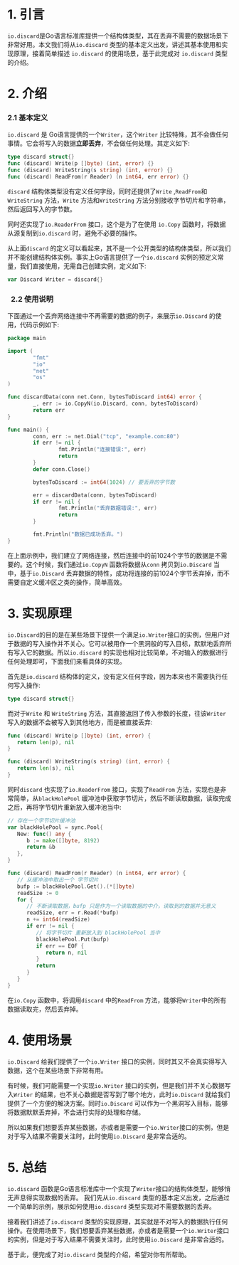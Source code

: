 # 1. 引言

`io.discard`是Go语言标准库提供一个结构体类型，其在丢弃不需要的数据场景下非常好用。本文我们将从`io.discard` 类型的基本定义出发，讲述其基本使用和实现原理，接着简单描述 `io.discard` 的使用场景，基于此完成对 `io.discard` 类型的介绍。

# 2. 介绍
### 2.1 基本定义

`io.discard` 是 Go语言提供的一个`Writer`，这个`Writer` 比较特殊，其不会做任何事情。它会将写入的数据**立即丢弃**，不会做任何处理。其定义如下:
```go
type discard struct{}
func (discard) Write(p []byte) (int, error) {}
func (discard) WriteString(s string) (int, error) {}
func (discard) ReadFrom(r Reader) (n int64, err error) {}
```
`discard` 结构体类型没有定义任何字段，同时还提供了`Write` ,`ReadFrom`和`WriteString` 方法，`Write` 方法和`WriteString` 方法分别接收字节切片和字符串，然后返回写入的字节数。

同时还实现了`io.ReaderFrom` 接口，这个是为了在使用 `io.Copy` 函数时，将数据从源复制到`io.discard` 时，避免不必要的操作。

从上面`discard` 的定义可以看起来，其不是一个公开类型的结构体类型，所以我们并不能创建结构体实例。事实上Go语言提供了一个`io.discard` 实例的预定义常量，我们直接使用，无需自己创建实例，定义如下:
```go
var Discard Writer = discard{}
```
###   2.2 使用说明
下面通过一个丢弃网络连接中不再需要的数据的例子，来展示`io.Discard` 的使用，代码示例如下:
```go
package main

import (
        "fmt"
        "io"
        "net"
        "os"
)

func discardData(conn net.Conn, bytesToDiscard int64) error {
        _, err := io.CopyN(io.Discard, conn, bytesToDiscard)
        return err
}

func main() {
        conn, err := net.Dial("tcp", "example.com:80")
        if err != nil {
                fmt.Println("连接错误:", err)
                return
        }
        defer conn.Close()

        bytesToDiscard := int64(1024) // 要丢弃的字节数

        err = discardData(conn, bytesToDiscard)
        if err != nil {
                fmt.Println("丢弃数据错误:", err)
                return
        }

        fmt.Println("数据已成功丢弃。")
}
```
在上面示例中，我们建立了网络连接，然后连接中的前1024个字节的数据是不需要的。这个时候，我们通过`io.CopyN` 函数将数据从`conn` 拷贝到`io.Discard` 当中，基于`io.Discard` 丢弃数据的特性，成功将连接的前1024个字节丢弃掉，而不需要自定义缓冲区之类的操作，简单高效。

# 3. 实现原理
`io.Discard`的目的是在某些场景下提供一个满足`io.Writer`接口的实例，但用户对于数据的写入操作并不关心。它可以被用作一个黑洞般的写入目标，默默地丢弃所有写入它的数据。所以`io.discard` 的实现也相对比较简单，不对输入的数据进行任何处理即可，下面我们来看具体的实现。

首先是`io.discard` 结构体的定义，没有定义任何字段，因为本来也不需要执行任何写入操作:
```go
type discard struct{}
```

而对于`Write` 和 `WriteString` 方法，其直接返回了传入参数的长度，往该`Writer` 写入的数据不会被写入到其他地方，而是被直接丢弃:
```go
func (discard) Write(p []byte) (int, error) {
   return len(p), nil
}

func (discard) WriteString(s string) (int, error) {
   return len(s), nil
}
```
同时`discard` 也实现了`io.ReaderFrom` 接口，实现了`ReadFrom` 方法，实现也是非常简单，从`blackHolePool` 缓冲池中获取字节切片，然后不断读取数据，读取完成之后，再将字节切片重新放入缓冲池当中:
```go
// 存在一个字节切片缓冲池
var blackHolePool = sync.Pool{
   New: func() any {
      b := make([]byte, 8192)
      return &b
   },
}

func (discard) ReadFrom(r Reader) (n int64, err error) {
   // 从缓冲池中取出一个 字节切片
   bufp := blackHolePool.Get().(*[]byte)
   readSize := 0
   for {
      // 不断读取数据，bufp 只是作为一个读取数据的中介，读取到的数据并无意义
      readSize, err = r.Read(*bufp)
      n += int64(readSize)
      if err != nil {
         // 将字节切片 重新放入到 blackHolePool 当中
         blackHolePool.Put(bufp)
         if err == EOF {
            return n, nil
         }
         return
      }
   }
}
```
在`io.Copy` 函数中，将调用`discard` 中的`ReadFrom` 方法，能够将`Writer`中的所有数据读取完，然后丢弃掉。

# 4. 使用场景
`io.Discard` 给我们提供了一个`io.Writer` 接口的实例，同时其又不会真实得写入数据，这个在某些场景下非常有用。

有时候，我们可能需要一个实现`io.Writer` 接口的实例，但是我们并不关心数据写入`Writer` 的结果，也不关心数据是否写到了哪个地方，此时`io.Discard` 就给我们提供了一个方便的解决方案。同时`io.Discard` 可以作为一个黑洞写入目标，能够将数据默默丢弃掉，不会进行实际的处理和存储。

所以如果我们想要丢弃某些数据，亦或者是需要一个`io.Writer`接口的实例，但是对于写入结果不需要关注时，此时使用`io.Discard` 是非常合适的。

# 5. 总结

`io.discard` 函数是Go语言标准库中一个实现了`Writer`接口的结构体类型，能够悄无声息得实现数据的丢弃。 我们先从`io.discard` 类型的基本定义出发，之后通过一个简单的示例，展示如何使用`io.discard` 类型实现对不需要数据的丢弃。

接着我们讲述了`io.discard` 类型的实现原理，其实就是不对写入的数据执行任何操作。在使用场景下，我们想要丢弃某些数据，亦或者是需要一个`io.Writer`接口的实例，但是对于写入结果不需要关注时，此时使用`io.Discard` 是非常合适的。

基于此，便完成了对`io.discard` 类型的介绍，希望对你有所帮助。